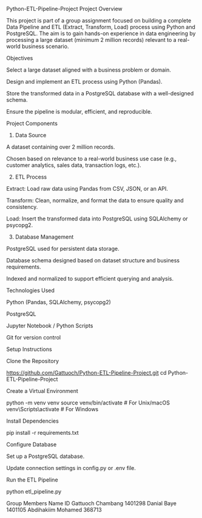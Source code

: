 Python-ETL-Pipeline-Project
Project Overview

This project is part of a group assignment focused on building a complete Data Pipeline and ETL (Extract, Transform, Load) process using Python and PostgreSQL. The aim is to gain hands-on experience in data engineering by processing a large dataset (minimum 2 million records) relevant to a real-world business scenario.

Objectives

Select a large dataset aligned with a business problem or domain.

Design and implement an ETL process using Python (Pandas).

Store the transformed data in a PostgreSQL database with a well-designed schema.

Ensure the pipeline is modular, efficient, and reproducible.

Project Components
1. Data Source

A dataset containing over 2 million records.

Chosen based on relevance to a real-world business use case (e.g., customer analytics, sales data, transaction logs, etc.).

2. ETL Process

Extract: Load raw data using Pandas from CSV, JSON, or an API.

Transform: Clean, normalize, and format the data to ensure quality and consistency.

Load: Insert the transformed data into PostgreSQL using SQLAlchemy or psycopg2.

3. Database Management

PostgreSQL used for persistent data storage.

Database schema designed based on dataset structure and business requirements.

Indexed and normalized to support efficient querying and analysis.

Technologies Used

Python (Pandas, SQLAlchemy, psycopg2)

PostgreSQL

Jupyter Notebook / Python Scripts

Git for version control

Setup Instructions

Clone the Repository

https://github.com/Gattuoch/Python-ETL-Pipeline-Project.git
cd Python-ETL-Pipeline-Project


Create a Virtual Environment

python -m venv venv
source venv/bin/activate  # For Unix/macOS
venv\Scripts\activate     # For Windows


Install Dependencies

pip install -r requirements.txt


Configure Database

Set up a PostgreSQL database.

Update connection settings in config.py or .env file.

Run the ETL Pipeline

python etl_pipeline.py

Group Members
Name	            ID
Gattuoch Chambang	1401298
Danial Baye	        1401105
Abdihakiim Mohamed	368713